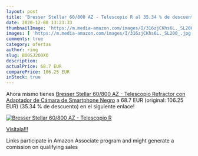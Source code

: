 ```yaml
---
layout: post
title: 'Bresser Stellar 60/800 AZ - Telescopio R al 35.34 % de descuento'
date: 2020-12-08 13:23:33
thumbnailImage: 'https://m.media-amazon.com/images/I/316zjCKhs6L._SL200_.jpg'
images: [ 'https://m.media-amazon.com/images/I/316zjCKhs6L._SL200_.jpg' ]
comments: true
category: ofertas
author: ring
slug: B00SJ2O0XO
description:
actualPrice: 68.7 EUR
comparePrice: 106.25 EUR
inStock: true
---
```


Ahora mismo tienes [Bresser Stellar 60/800 AZ - Telescopio Refractor con Adaptador de Cámara de Smartphone  Negro](https://www.amazon.es/dp/B00SJ2O0XO/?tag=tolees-21) a 68.7 EUR (original: 106.25 EUR) (35.34 %  de descuento) en el siguiente enlace!

[![Bresser Stellar 60/800 AZ - Telescopio R](https://m.media-amazon.com/images/I/316zjCKhs6L._SL200_.jpg)](https://www.amazon.es/dp/B00SJ2O0XO/?tag=tolees-21)

[Visítala!!!](https://www.amazon.es/dp/B00SJ2O0XO/?tag=tolees-21)

Links participate in Amazon Associate program and might generate a comission on qualifying sales
